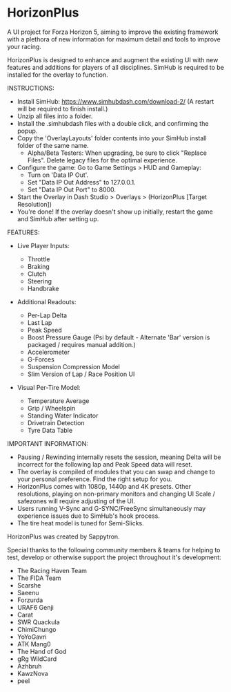 # HorizonPlus
A UI project for Forza Horizon 5, aiming to improve the existing framework with a plethora of new information for maximum detail and tools to improve your racing.

HorizonPlus is designed to enhance and augment the existing UI with new features and additions for players of all disciplines.
SimHub is required to be installed for the overlay to function.

INSTRUCTIONS:
- Install SimHub: https://www.simhubdash.com/download-2/ (A restart will be required to finish install.)
- Unzip all files into a folder.
- Install the .simhubdash files with a double click, and confirming the popup. 
- Copy the 'OverlayLayouts' folder contents into your SimHub install folder of the same name.
  - Alpha/Beta Testers: When upgrading, be sure to click "Replace Files". Delete legacy files for the optimal experience.
- Configure the game: Go to Game Settings > HUD and Gameplay:
  - Turn on 'Data IP Out'.
  - Set "Data IP Out Address" to 127.0.0.1.
  - Set "Data IP Out Port" to 8000.
- Start the Overlay in Dash Studio > Overlays > (HorizonPlus [Target Resolution])
- You're done! If the overlay doesn't show up initially, restart the game and SimHub after setting up.

FEATURES:
- Live Player Inputs: 
   - Throttle
   - Braking
   - Clutch
   - Steering
   - Handbrake

- Additional Readouts:
   - Per-Lap Delta
   - Last Lap
   - Peak Speed
   - Boost Pressure Gauge (Psi by default - Alternate 'Bar' version is packaged / requires manual addition.)
   - Accelerometer
   - G-Forces
   - Suspension Compression Model
   - Slim Version of Lap / Race Position UI

- Visual Per-Tire Model:
   - Temperature Average
   - Grip / Wheelspin
   - Standing Water Indicator
   - Drivetrain Detection
   - Tyre Data Table

IMPORTANT INFORMATION:
- Pausing / Rewinding internally resets the session, meaning Delta will be incorrect for the following lap and Peak Speed data will reset.
- The overlay is compiled of modules that you can swap and change to your personal preference. Find the right setup for you.
- HorizonPlus comes with 1080p, 1440p and 4K presets. Other resolutions, playing on non-primary monitors and changing UI Scale / safezones will require adjusting of the UI.
- Users running V-Sync and G-SYNC/FreeSync simultaneously may experience issues due to SimHub's hook process.
- The tire heat model is tuned for Semi-Slicks.

HorizonPlus was created by Sappytron.

Special thanks to the following community members & teams for helping to test, develop or otherwise support the project throughout it's development:
- The Racing Haven Team
- The FIDA Team
- Scarshe
- Saeenu
- Forzurda
- URAF6 Genji
- Carat
- SWR Quackula
- ChimiChungo
- YoYoGavri
- ATK Mang0
- The Hand of God
- gRg WildCard
- Azhbruh
- KawzNova
- peel
